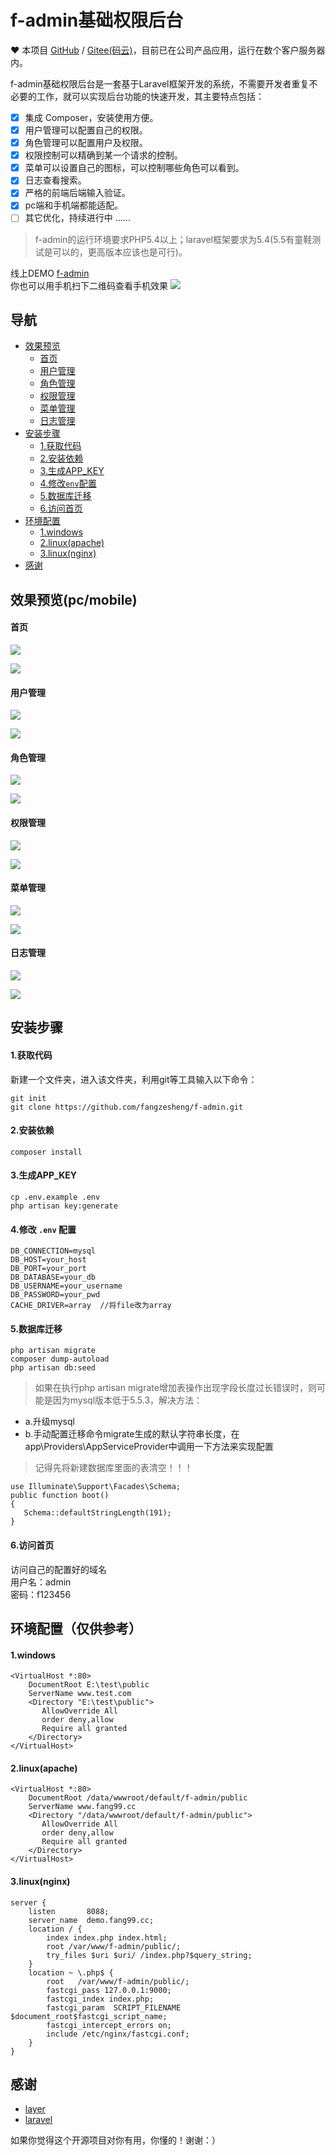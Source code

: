 f-admin基础权限后台
===============
❤️ 本项目 [GitHub](https://github.com/fangzesheng/f-admin) / [Gitee(码云)](https://gitee.com/fzsfzs/f-admin)，目前已在公司产品应用，运行在数个客户服务器内。

f-admin基础权限后台是一套基于Laravel框架开发的系统，不需要开发者重复不必要的工作，就可以实现后台功能的快速开发，其主要特点包括：
- [x] 集成 Composer，安装使用方便。
- [x] 用户管理可以配置自己的权限。
- [x] 角色管理可以配置用户及权限。
- [x] 权限控制可以精确到某一个请求的控制。
- [x] 菜单可以设置自己的图标，可以控制哪些角色可以看到。
- [x] 日志查看搜索。
- [x] 严格的前端后端输入验证。
- [x] pc端和手机端都能适配。
- [ ] 其它优化，持续进行中 ......

> f-admin的运行环境要求PHP5.4以上；laravel框架要求为5.4(5.5有童鞋测试是可以的，更高版本应该也是可行)。

线上DEMO [f-admin](http://f-admin.fang99.cc)   
你也可以用手机扫下二维码查看手机效果 ![](./img/code.png)

## 导航

  * [效果预览](#效果预览pcmobile)
  	- [首页](#首页)
  	- [用户管理](#用户管理)
  	- [角色管理](#角色管理)
  	- [权限管理](#权限管理)
  	- [菜单管理](#菜单管理)
  	- [日志管理](#日志管理)
  * [安装步骤](#安装步骤)
  	- [1.获取代码](#1获取代码)
  	- [2.安装依赖](#2安装依赖)
  	- [3.生成APP_KEY](#3生成APP_KEY)
  	- [4.修改`env`配置](#4修改-env-配置)
  	- [5.数据库迁移](#5数据库迁移)
  	- [6.访问首页](#6访问首页)
  * [环境配置](#环境配置仅供参考)
  	- [1.windows](#1windows)
  	- [2.linux(apache)](#2linuxapache)
  	- [3.linux(nginx)](#3linuxnginx)
  * [感谢](#感谢)
## 效果预览(pc/mobile)

#### 首页

![](./img/index.png)

![](./img/m-index.png)  

#### 用户管理

![](./img/user.png)

![](./img/m-user.png)
#### 角色管理

![](./img/role.png)

![](./img/m-role.png)
#### 权限管理

![](./img/pre.png)

![](./img/m-pre.png)
#### 菜单管理

![](./img/menu.png)

![](./img/m-menu.png)
#### 日志管理

![](./img/log.png)

![](./img/m-log.png)
## 安装步骤
#### 1.获取代码
新建一个文件夹，进入该文件夹，利用git等工具输入以下命令：

    git init  
    git clone https://github.com/fangzesheng/f-admin.git
#### 2.安装依赖
    composer install  
#### 3.生成APP_KEY
    cp .env.example .env
    php artisan key:generate  
#### 4.修改 `.env` 配置
    DB_CONNECTION=mysql
    DB_HOST=your_host
    DB_PORT=your_port
    DB_DATABASE=your_db
    DB_USERNAME=your_username
    DB_PASSWORD=your_pwd
    CACHE_DRIVER=array  //将file改为array
#### 5.数据库迁移
    php artisan migrate
    composer dump-autoload
    php artisan db:seed
> 如果在执行php artisan migrate增加表操作出现字段长度过长错误时，则可能是因为mysql版本低于5.5.3，解决方法：  
- a.升级mysql  
- b.手动配置迁移命令migrate生成的默认字符串长度，在app\Providers\AppServiceProvider中调用一下方法来实现配置  
>记得先将新建数据库里面的表清空！！！

    use Illuminate\Support\Facades\Schema;    
    public function boot()
    {
       Schema::defaultStringLength(191);
    }
#### 6.访问首页
访问自己的配置好的域名  
用户名：admin  
密码：f123456

## 环境配置（仅供参考）
#### 1.windows
    <VirtualHost *:80>
        DocumentRoot E:\test\public
        ServerName www.test.com
        <Directory "E:\test\public">
           AllowOverride All
           order deny,allow
           Require all granted
        </Directory>
    </VirtualHost>
#### 2.linux(apache)
    <VirtualHost *:80>
        DocumentRoot /data/wwwroot/default/f-admin/public
        ServerName www.fang99.cc
        <Directory "/data/wwwroot/default/f-admin/public">
           AllowOverride All
           order deny,allow
           Require all granted
        </Directory>
    </VirtualHost>
#### 3.linux(nginx)
    server {
        listen       8088;
        server_name  demo.fang99.cc;
        location / {
            index index.php index.html;
            root /var/www/f-admin/public/;
            try_files $uri $uri/ /index.php?$query_string;
        }
        location ~ \.php$ {
            root   /var/www/f-admin/public/;
            fastcgi_pass 127.0.0.1:9000;
            fastcgi_index index.php;
            fastcgi_param  SCRIPT_FILENAME  $document_root$fastcgi_script_name;
            fastcgi_intercept_errors on;
            include /etc/nginx/fastcgi.conf;
        }
    }
## 感谢

- [layer](http://layer.layui.com/)
- [laravel](https://laravel.com/)

如果你觉得这个开源项目对你有用，你懂的！谢谢：）

